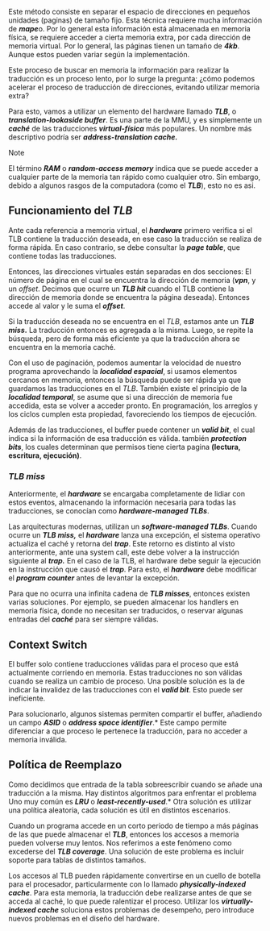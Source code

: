 Este método consiste en separar el espacio de direcciones en pequeños unidades (paginas) de tamaño fijo. Esta técnica requiere mucha información de ***mape***o. Por lo general esta información está almacenada en memoria física, se requiere acceder a cierta memoria extra, por cada dirección de memoria virtual. Por lo general, las páginas tienen un tamaño de ***4kb***. Aunque estos pueden variar según la implementación.

Este proceso de buscar en memoria la información para realizar la traducción es un proceso lento, por lo surge la pregunta: ¿cómo podemos acelerar el proceso de traducción de direcciones, evitando utilizar memoria extra?

Para esto, vamos a utilizar un elemento del hardware llamado ***TLB***, o ***translation-lookaside buffer***. Es una parte de la MMU, y es simplemente un ***caché*** de las traducciones ***virtual-física*** más populares. Un nombre más descriptivo podría ser ***address-translation cache.***

> [!note]
> El término ***RAM*** o ***random-access memory*** indica que se puede acceder a cualquier parte de la memoria tan rápido como cualquier otro. Sin embargo, debido a algunos rasgos de la computadora (como el ***TLB***), esto no es asi.

## Funcionamiento del *TLB*

Ante cada referencia a memoria virtual, el ***hardware*** primero verifica si el TLB contiene la traducción deseada, en ese caso la traducción se realiza de forma rápida. En caso contrario, se debe consultar la ***page table***, que contiene todas las traducciones.

Entonces, las direcciones virtuales están separadas en dos secciones: El número de página en el cual se encuentra la dirección de memoria (***vpn***, y un *offset*. Decimos que ocurre un ***TLB hit*** cuando el TLB contiene la dirección de memoria donde se encuentra la página deseada). Entonces accede al valor y le suma el ***offset***.

Si la traducción deseada no se encuentra en el *TLB*, estamos ante un ***TLB miss*.** La traducción entonces es agregada a la misma. Luego, se repite la búsqueda, pero de forma más eficiente ya que la traducción ahora se encuentra en la memoria caché.

Con el uso de paginación, podemos aumentar la velocidad de nuestro programa aprovechando la ***localidad espacial***, si usamos elementos cercanos en memoria, entonces la búsqueda puede ser rápida ya que guardamos las traducciones en el *TLB*. También existe el principio de la ***localidad temporal***, se asume que si una dirección de memoria fue accedida, esta se volver a acceder pronto. En programación, los arreglos y los ciclos cumplen esta propiedad, favoreciendo los tiempos de ejecución.

Además de las traducciones, el buffer puede contener un ***valid bit***, el cual indica si la información de esa traducción es válida. también ***protection bits***, los cuales determinan que permisos tiene cierta pagina **(lectura, escritura, ejecución)**.

### *TLB miss*

Anteriormente, el ***hardware*** se encargaba completamente de lidiar con estos eventos, almacenando la información necesaria para todas las traducciones, se conocían como ***hardware-managed TLBs***.

Las arquitecturas modernas, utilizan un ***software-managed TLBs***. Cuando ocurre un ***TLB miss,*** el ***hardware*** lanza una excepción, el sistema operativo actualiza el caché y retorna del ***trap***. Este retorno es distinto al visto anteriormente, ante una system call, este debe volver a la instrucción siguiente al ***trap.*** En el caso de la TLB, el hardware debe seguir la ejecución en la instrucción que causó el ***trap***. Para esto, el ***hardware*** debe modificar el ***program counter*** antes de levantar la excepción.

Para que no ocurra una infinita cadena de ***TLB misses***, entonces existen varias soluciones. Por ejemplo, se pueden almacenar los handlers en memoria física, donde no necesitan ser traducidos, o reservar algunas entradas del ***caché*** para ser siempre válidas.

## Context Switch

El buffer solo contiene traducciones válidas para el proceso que está actualmente corriendo en memoria. Estas traducciones no son válidas cuando se realiza un cambio de proceso. Una posible solución es la de indicar la invalidez de las traducciones con el ***valid bit***. Esto puede ser ineficiente.

Para solucionarlo, algunos sistemas permiten compartir el buffer, añadiendo un campo ***ASID*** o ***address space identifier***.* Este campo permite diferenciar a que proceso le pertenece la traducción, para no acceder a memoria inválida.

## Política de Reemplazo

Como decidimos que entrada de la tabla sobreescribir cuando se añade una traducción a la misma. Hay distintos algoritmos para enfrentar el problema Uno muy común es ***LRU*** o ***least-recently-used***.* Otra solución es utilizar una política aleatoria, cada solución es útil en distintos escenarios.

Cuando un programa accede en un corto periodo de tiempo a más páginas de las que puede almacenar el ***TLB***, entonces los accesos a memoria pueden volverse muy lentos. Nos referimos a este fenómeno como excederse del ***TLB coverage***. Una solución de este problema es incluir soporte para tablas de distintos tamaños.

Los accesos al TLB pueden rápidamente convertirse en un cuello de botella para el procesador, particularmente con lo llamado ***physically-indexed cache***. Para esta memoria, la traducción debe realizarse antes de que se acceda al caché, lo que puede ralentizar el proceso. Utilizar los ***virtually-indexed cache*** soluciona estos problemas de desempeño, pero introduce nuevos problemas en el diseño del hardware.
